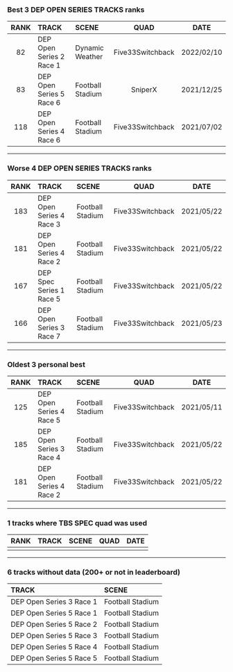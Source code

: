 ### Best 3 DEP OPEN SERIES TRACKS ranks
|RANK|TRACK|SCENE|QUAD|DATE|
|:---:|:---|:---|:---:|:---:|
|82|DEP Open Series 2 Race 1|Dynamic Weather|Five33Switchback|2022/02/10|
|83|DEP Open Series 5 Race 6|Football Stadium|SniperX|2021/12/25|
|118|DEP Open Series 4 Race 6|Football Stadium|Five33Switchback|2021/07/02|
---
### Worse 4 DEP OPEN SERIES TRACKS ranks
|RANK|TRACK|SCENE|QUAD|DATE|
|:---:|:---|:---|:---:|:---:|
|183|DEP Open Series 4 Race 3|Football Stadium|Five33Switchback|2021/05/22|
|181|DEP Open Series 4 Race 2|Football Stadium|Five33Switchback|2021/05/22|
|167|DEP Spec Series 1 Race 5|Football Stadium|Five33Switchback|2021/05/22|
|166|DEP Open Series 3 Race 7|Football Stadium|Five33Switchback|2021/05/23|
---
### Oldest 3 personal best
|RANK|TRACK|SCENE|QUAD|DATE|
|:---:|:---|:---|:---:|:---:|
|125|DEP Open Series 4 Race 5|Football Stadium|Five33Switchback|2021/05/11|
|185|DEP Open Series 3 Race 4|Football Stadium|Five33Switchback|2021/05/22|
|181|DEP Open Series 4 Race 2|Football Stadium|Five33Switchback|2021/05/22|
---
### 1 tracks where TBS SPEC quad was used
|RANK|TRACK|SCENE|QUAD|DATE|
|:---:|:---|:---|:---:|:---:|
||||||
---
### 6 tracks without data (200+ or not in leaderboard)
|TRACK|SCENE|
|:---|:---|
|DEP Open Series 3 Race 1|Football Stadium|
|DEP Open Series 5 Race 1|Football Stadium|
|DEP Open Series 5 Race 2|Football Stadium|
|DEP Open Series 5 Race 3|Football Stadium|
|DEP Open Series 5 Race 4|Football Stadium|
|DEP Open Series 5 Race 5|Football Stadium|
